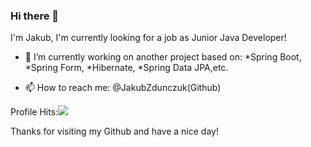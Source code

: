 ### Hi there 👋
I'm Jakub, I'm currently looking for a job as Junior Java Developer!

- 🔭 I’m currently working on another project based on:
    *Spring Boot,
    *Spring Form,
    *Hibernate,
    *Spring Data JPA,etc.
    
- 📫 How to reach me: @JakubZdunczuk(Github)


Profile Hits:![](https://komarev.com/ghpvc/?username=JakubZdunczuk&color=blue)


Thanks for visiting my Github and have a nice day!
